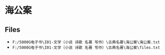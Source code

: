 # 海公案

## Files

- `F:/5000G电子书\I01-文学（小说 诗歌 名著 写作）\古典名著\海公案\海公案.txt`
- `F:/5000G电子书\I01-文学（小说 诗歌 名著 写作）\古典名著\海公案\files.txt`

